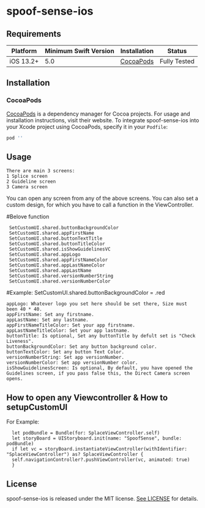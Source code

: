 # spoof-sense-ios

## Requirements

| Platform | Minimum Swift Version | Installation | Status |
| --- | --- | --- | --- |
| iOS 13.2+ | 5.0 | [CocoaPods](#cocoapods) | Fully Tested |

## Installation

### CocoaPods

[CocoaPods](https://cocoapods.org) is a dependency manager for Cocoa projects. For usage and installation instructions, visit their website. To integrate spoof-sense-ios into your Xcode project using CocoaPods, specify it in your `Podfile`:

```ruby
pod ''
```

## Usage

```
There are main 3 screens:
1 Splice screen
2 Guideline screen
3 Camera screen
```

You can open any screen from any of the above screens.
You can also set a custom design, for which you have to call a function in the ViewController.

#Belove function

```
 SetCustomUI.shared.buttonBackgroundColor
 SetCustomUI.shared.appFirstName
 SetCustomUI.shared.buttonTextTitle
 SetCustomUI.shared.buttonTitleColor
 SetCustomUI.shared.isShowGuidelinesVC
 SetCustomUI.shared.appLogo
 SetCustomUI.shared.appFirstNameColor
 SetCustomUI.shared.appLastNameColor
 SetCustomUI.shared.appLastName
 SetCustomUI.shared.versionNumberString
 SetCustomUI.shared.versionNumberColor
```
#Example:
SetCustomUI.shared.buttonBackgroundColor = .red

```
appLogo: Whatever logo you set here should be set there, Size must been 40 * 40.
appFirstName: Set any firstname.
appLastName: Set any lastname.
appFirstNameTitleColor: Set your app firstname.
appLastNameTitleColor: Set your app lastname.
buttonTitle: Is optional, Set any buttonTitle by defult set is "Check Liveness".
buttonBackgroundColor: Set any button background color.
buttonTextColor: Set any button Text Color.
versionNumberString: Set app versionNumber.
versionNumberColor: Set app versionNumber color.
isShowGuidelinesScreen: Is optional, By default, you have opened the Guidelines screen, if you pass false this, the Direct Camera screen opens.
```

## How to open any Viewcontroller & How to setupCustomUI 

For Example:
```
  let podBundle = Bundle(for: SplaceViewController.self)
  let storyBoard = UIStoryboard.init(name: "SpoofSense", bundle: podBundle)
  if let vc = storyBoard.instantiateViewController(withIdentifier: "SplaceViewController") as? SplaceViewController {
  self.navigationController?.pushViewController(vc, animated: true)
  }
```

## License

spoof-sense-ios is released under the MIT license. [See LICENSE](http://www.opensource.org/licenses/MIT) for details.
